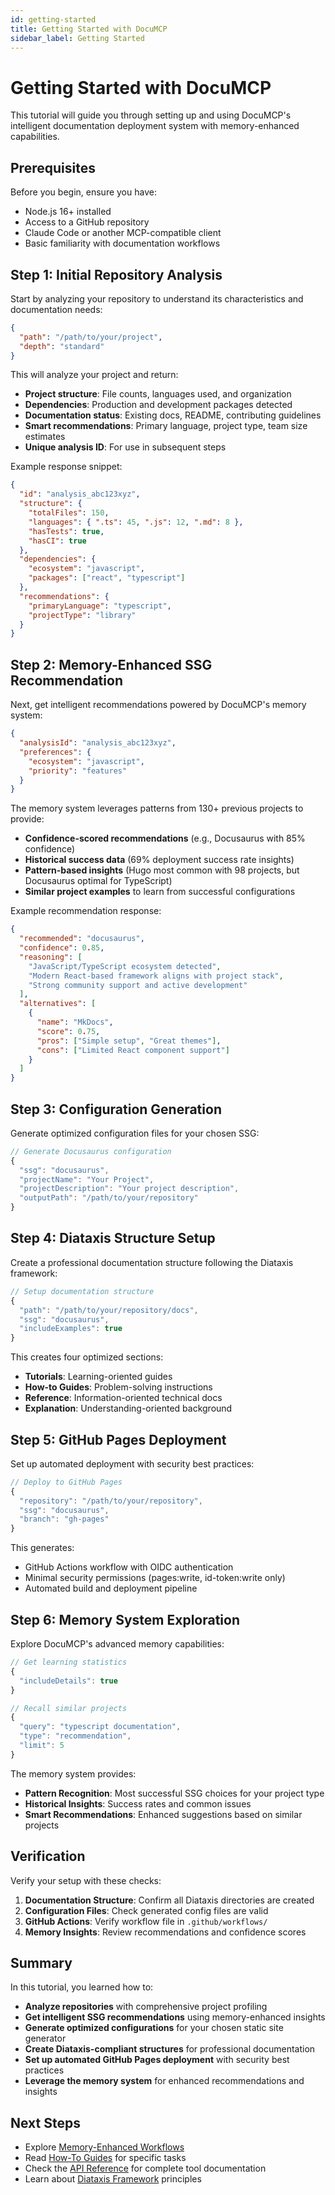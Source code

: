 ```yaml
---
id: getting-started
title: Getting Started with DocuMCP
sidebar_label: Getting Started
---
```


# Getting Started with DocuMCP

This tutorial will guide you through setting up and using DocuMCP's intelligent documentation deployment system with memory-enhanced capabilities.

## Prerequisites

Before you begin, ensure you have:

- Node.js 16+ installed
- Access to a GitHub repository
- Claude Code or another MCP-compatible client
- Basic familiarity with documentation workflows

## Step 1: Initial Repository Analysis

Start by analyzing your repository to understand its characteristics and documentation needs:

```json
{
  "path": "/path/to/your/project",
  "depth": "standard"
}
```

This will analyze your project and return:

- **Project structure**: File counts, languages used, and organization
- **Dependencies**: Production and development packages detected
- **Documentation status**: Existing docs, README, contributing guidelines
- **Smart recommendations**: Primary language, project type, team size estimates
- **Unique analysis ID**: For use in subsequent steps

Example response snippet:

```json
{
  "id": "analysis_abc123xyz",
  "structure": {
    "totalFiles": 150,
    "languages": { ".ts": 45, ".js": 12, ".md": 8 },
    "hasTests": true,
    "hasCI": true
  },
  "dependencies": {
    "ecosystem": "javascript",
    "packages": ["react", "typescript"]
  },
  "recommendations": {
    "primaryLanguage": "typescript",
    "projectType": "library"
  }
}
```

## Step 2: Memory-Enhanced SSG Recommendation

Next, get intelligent recommendations powered by DocuMCP's memory system:

```json
{
  "analysisId": "analysis_abc123xyz",
  "preferences": {
    "ecosystem": "javascript",
    "priority": "features"
  }
}
```

The memory system leverages patterns from 130+ previous projects to provide:

- **Confidence-scored recommendations** (e.g., Docusaurus with 85% confidence)
- **Historical success data** (69% deployment success rate insights)
- **Pattern-based insights** (Hugo most common with 98 projects, but Docusaurus optimal for TypeScript)
- **Similar project examples** to learn from successful configurations

Example recommendation response:

```json
{
  "recommended": "docusaurus",
  "confidence": 0.85,
  "reasoning": [
    "JavaScript/TypeScript ecosystem detected",
    "Modern React-based framework aligns with project stack",
    "Strong community support and active development"
  ],
  "alternatives": [
    {
      "name": "MkDocs",
      "score": 0.75,
      "pros": ["Simple setup", "Great themes"],
      "cons": ["Limited React component support"]
    }
  ]
}
```

## Step 3: Configuration Generation

Generate optimized configuration files for your chosen SSG:

```javascript
// Generate Docusaurus configuration
{
  "ssg": "docusaurus",
  "projectName": "Your Project",
  "projectDescription": "Your project description",
  "outputPath": "/path/to/your/repository"
}
```

## Step 4: Diataxis Structure Setup

Create a professional documentation structure following the Diataxis framework:

```javascript
// Setup documentation structure
{
  "path": "/path/to/your/repository/docs",
  "ssg": "docusaurus",
  "includeExamples": true
}
```

This creates four optimized sections:

- **Tutorials**: Learning-oriented guides
- **How-to Guides**: Problem-solving instructions
- **Reference**: Information-oriented technical docs
- **Explanation**: Understanding-oriented background

## Step 5: GitHub Pages Deployment

Set up automated deployment with security best practices:

```javascript
// Deploy to GitHub Pages
{
  "repository": "/path/to/your/repository",
  "ssg": "docusaurus",
  "branch": "gh-pages"
}
```

This generates:

- GitHub Actions workflow with OIDC authentication
- Minimal security permissions (pages:write, id-token:write only)
- Automated build and deployment pipeline

## Step 6: Memory System Exploration

Explore DocuMCP's advanced memory capabilities:

```javascript
// Get learning statistics
{
  "includeDetails": true
}

// Recall similar projects
{
  "query": "typescript documentation",
  "type": "recommendation",
  "limit": 5
}
```

The memory system provides:

- **Pattern Recognition**: Most successful SSG choices for your project type
- **Historical Insights**: Success rates and common issues
- **Smart Recommendations**: Enhanced suggestions based on similar projects

## Verification

Verify your setup with these checks:

1. **Documentation Structure**: Confirm all Diataxis directories are created
2. **Configuration Files**: Check generated config files are valid
3. **GitHub Actions**: Verify workflow file in `.github/workflows/`
4. **Memory Insights**: Review recommendations and confidence scores

## Summary

In this tutorial, you learned how to:

- **Analyze repositories** with comprehensive project profiling
- **Get intelligent SSG recommendations** using memory-enhanced insights
- **Generate optimized configurations** for your chosen static site generator
- **Create Diataxis-compliant structures** for professional documentation
- **Set up automated GitHub Pages deployment** with security best practices
- **Leverage the memory system** for enhanced recommendations and insights

## Next Steps

- Explore [Memory-Enhanced Workflows](./memory-workflows.md)
- Read [How-To Guides](../how-to/) for specific tasks
- Check the [API Reference](../reference/) for complete tool documentation
- Learn about [Diataxis Framework](../explanation/) principles
